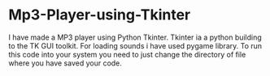 # Mp3-Player-using-Tkinter
I have made a MP3 player using Python Tkinter. Tkinter ia a python building to the TK GUI toolkit. For loading sounds i have used pygame library. To run this code into your system you need to just change the directory of file where you have saved your code.
